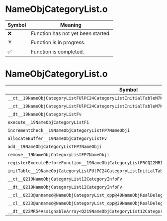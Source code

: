 # NameObjCategoryList.o
| Symbol | Meaning 
| ------------- | ------------- 
| :x: | Function has not yet been started. 
| :eight_pointed_black_star: | Function is in progress. 
| :white_check_mark: | Function is completed. 


# NameObjCategoryList.o
| Symbol | Decompiled? |
| ------------- | ------------- |
| `__ct__19NameObjCategoryListFUlPC24CategoryListInitialTableM7NameObjFPCvPv_vbPCc` | :white_check_mark: |
| `__ct__19NameObjCategoryListFUlPC24CategoryListInitialTableM7NameObjFPCvPCv_vbPCc` | :white_check_mark: |
| `__dt__19NameObjCategoryListFv` | :white_check_mark: |
| `execute__19NameObjCategoryListFi` | :white_check_mark: |
| `incrementCheck__19NameObjCategoryListFP7NameObji` | :white_check_mark: |
| `allocateBuffer__19NameObjCategoryListFv` | :white_check_mark: |
| `add__19NameObjCategoryListFP7NameObji` | :white_check_mark: |
| `remove__19NameObjCategoryListFP7NameObji` | :x: |
| `registerExecuteBeforeFunction__19NameObjCategoryListFRCQ22MR11FunctorBasei` | :white_check_mark: |
| `initTable__19NameObjCategoryListFUlPC24CategoryListInitialTable` | :white_check_mark: |
| `__ct__Q219NameObjCategoryList12CategoryInfoFv` | :white_check_mark: |
| `__dt__Q219NameObjCategoryList12CategoryInfoFv` | :x: |
| `__cl__Q233@unnamed@NameObjCategoryList_cpp@40NameObjRealDelegator<M7NameObjFPCvPCv_v>FP7NameObj` | :white_check_mark: |
| `__cl__Q233@unnamed@NameObjCategoryList_cpp@39NameObjRealDelegator<M7NameObjFPCvPv_v>FP7NameObj` | :white_check_mark: |
| `__dt__Q22MR54AssignableArray<Q219NameObjCategoryList12CategoryInfo>Fv` | :white_check_mark: |
